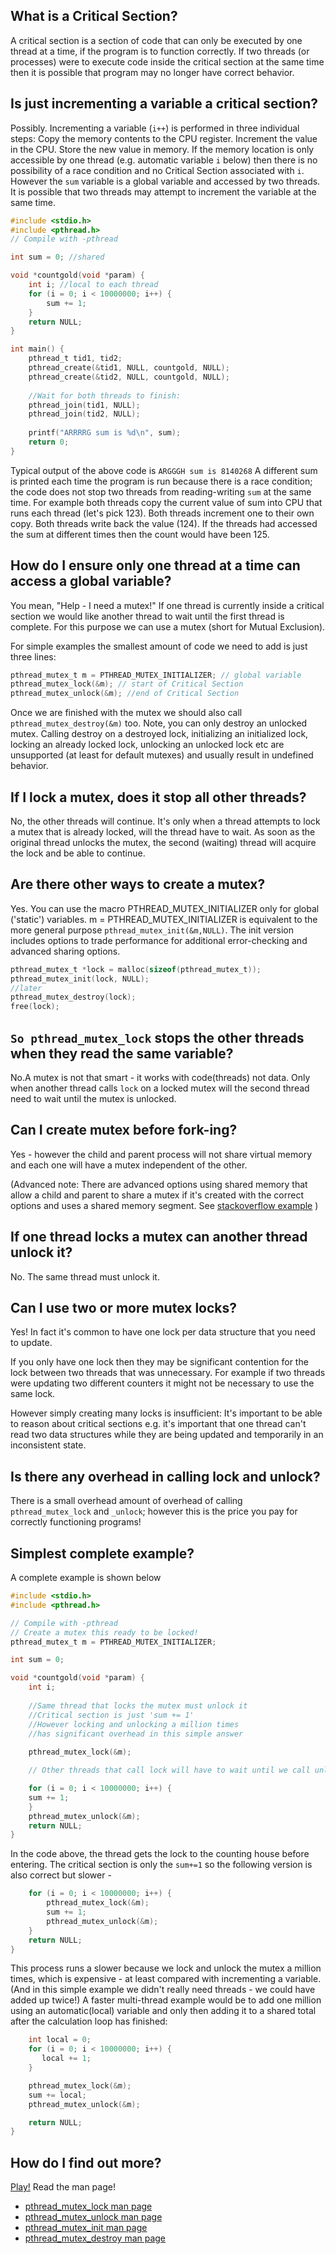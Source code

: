## What is a Critical Section?
A critical section is a section of code that can only be executed by one thread at a time, if the program is to function correctly. If two threads (or processes) were to execute code inside the critical section at the same time then it is possible that program may no longer have correct behavior.

## Is just incrementing a variable a critical section?
Possibly. Incrementing a variable (`i++`) is performed in three individual steps: Copy the memory contents to the CPU register. Increment the value in the CPU. Store the new value in memory. If the memory location is only accessible by one thread (e.g. automatic variable `i` below) then there is no possibility of a race condition and no Critical Section associated with `i`. However the `sum` variable is a global variable and accessed by two threads. It is possible that two threads may attempt to increment the variable at the same time.
```C
#include <stdio.h>
#include <pthread.h>
// Compile with -pthread

int sum = 0; //shared

void *countgold(void *param) {
    int i; //local to each thread
    for (i = 0; i < 10000000; i++) {
        sum += 1;
    }
    return NULL;
}

int main() {
    pthread_t tid1, tid2;
    pthread_create(&tid1, NULL, countgold, NULL);
    pthread_create(&tid2, NULL, countgold, NULL);
    
    //Wait for both threads to finish:
    pthread_join(tid1, NULL);
    pthread_join(tid2, NULL);
    
    printf("ARRRRG sum is %d\n", sum);
    return 0;
}
```
Typical output of the above code is `ARGGGH sum is 8140268`
A different sum is printed each time the program is run because there is a race condition; the code does not stop two threads from reading-writing `sum` at the same time. For example both threads copy the current value of sum into CPU that runs each thread (let's pick 123). Both threads increment one to their own copy. Both threads write back the value (124). If the threads had accessed the sum at different times then the count would have been 125.

## How do I ensure only one thread at a time can access a global variable?
You mean, "Help - I need a mutex!"
If one thread is currently inside a critical section we would like another thread to wait until the first thread is complete. For this purpose we can use a mutex (short for Mutual Exclusion).

For simple examples the smallest amount of code we need to add is just three lines:
```C
pthread_mutex_t m = PTHREAD_MUTEX_INITIALIZER; // global variable
pthread_mutex_lock(&m); // start of Critical Section
pthread_mutex_unlock(&m); //end of Critical Section
```
Once we are finished with the mutex we should also call `pthread_mutex_destroy(&m)` too. Note, you can only destroy an unlocked mutex. Calling destroy on a destroyed lock, initializing an initialized lock, locking an already locked lock, unlocking an unlocked lock etc are unsupported (at least for default mutexes) and usually result in undefined behavior.

## If I lock a mutex, does it stop all other threads?
No, the other threads will continue. It's only when a thread attempts to lock a mutex that is already locked, will the thread have to wait. As soon as the original thread unlocks the mutex, the second (waiting) thread will acquire the lock and be able to continue.

## Are there other ways to create a mutex?
Yes. You can use the macro PTHREAD_MUTEX_INITIALIZER only for global ('static') variables.
m = PTHREAD_MUTEX_INITIALIZER is equivalent to the more general purpose
`pthread_mutex_init(&m,NULL)`. The init version includes options to trade performance for additional error-checking and advanced sharing options.

```C
pthread_mutex_t *lock = malloc(sizeof(pthread_mutex_t)); 
pthread_mutex_init(lock, NULL);
//later
pthread_mutex_destroy(lock);
free(lock);
```

## `So pthread_mutex_lock` stops the other threads when they read the same variable?
No.A mutex is not that smart - it works with code(threads) not data. Only when another thread calls `lock` on a locked mutex will the second thread need to wait until the mutex is unlocked.


## Can I create mutex before fork-ing?
Yes - however the child and parent process will not share virtual memory and each one will have a mutex independent of the other.

(Advanced note: There are advanced options using shared memory that allow a child and parent to share a mutex if it's created with the correct options and uses a shared memory segment. See [stackoverflow example](http://stackoverflow.com/questions/19172541/procs-fork-and-mutexes) )

## If one thread locks a mutex can another thread unlock it?
No. The same thread must unlock it.

## Can I use two or more mutex locks?
Yes! In fact it's common to have one lock per data structure that you need to update.

If you only have one lock then they may be significant contention for the lock between two threads that was unnecessary. For example if two threads were updating two different counters it might not be necessary to use the same lock.
 
However simply creating many locks is insufficient: It's important to be able to reason about critical sections e.g. it's important that one thread can't read two data structures while they are being updated and temporarily in an inconsistent state.

## Is there any overhead in calling lock and unlock?
There is a small overhead amount of overhead of calling `pthread_mutex_lock` and `_unlock`; however this is the price you pay for correctly functioning programs!

## Simplest complete example?
A complete example is shown below
```C
#include <stdio.h>
#include <pthread.h>

// Compile with -pthread
// Create a mutex this ready to be locked!
pthread_mutex_t m = PTHREAD_MUTEX_INITIALIZER;

int sum = 0;

void *countgold(void *param) {
    int i;
    
    //Same thread that locks the mutex must unlock it
    //Critical section is just 'sum += 1'
    //However locking and unlocking a million times
    //has significant overhead in this simple answer
    
    pthread_mutex_lock(&m);

    // Other threads that call lock will have to wait until we call unlock

    for (i = 0; i < 10000000; i++) {
	sum += 1;
    }
    pthread_mutex_unlock(&m);
    return NULL;
}
```

In the code above, the thread gets the lock to the counting house before entering. The critical section is only the `sum+=1` so the following version is also correct but slower - 
```C
    for (i = 0; i < 10000000; i++) {
        pthread_mutex_lock(&m);
        sum += 1;
        pthread_mutex_unlock(&m);
    }
    return NULL;
}
```
This process runs a slower because we lock and unlock the mutex a million times, which is expensive - at least compared with incrementing a variable. (And in this simple example we didn't really need threads - we could have added up twice!)  A faster multi-thread example would be to add one million using an automatic(local) variable and only then adding it to a shared total after the calculation loop has finished:
```C
    int local = 0;
    for (i = 0; i < 10000000; i++) {
       local += 1;
    }

    pthread_mutex_lock(&m);
    sum += local;
    pthread_mutex_unlock(&m);

    return NULL;
}
```
## How do I find out more?
[Play!](http://angrave.github.io/sys) Read the man page!
* [pthread_mutex_lock man page](http://linux.die.net/man/3/pthread_mutex_lock)
* [pthread_mutex_unlock man page](http://linux.die.net/man/3/pthread_mutex_unlock)
* [pthread_mutex_init man page](http://linux.die.net/man/3/pthread_mutex_init)
* [pthread_mutex_destroy man page](http://linux.die.net/man/3/pthread_mutex_destroy)
